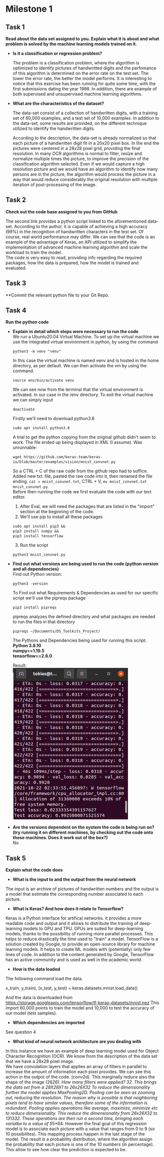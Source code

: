 # Milestone 1 

## Task 1
**Read about the data set assigned to you. Explain what it is about and what problem is solved by the machine learning models trained on it.**

- **Is it a classification or regression problem?**  

  The problem is a classification problem, where the algorithm is optimized to identify pictures of handwritted digits and the perfomance of this algorithm is determined on the error
  rate on the test set. The lower the error rate, the better the model performs. It is interesting to notice that this exercise has been running for quite some time, with the first
  submissions dating the year 1998. In addition, there are example of both supervised and unsupervised machine learning algorithms.

- **What are the characteristics of the dataset?**    

  The data-set consist of a collection of handwritten digits, with a training set of 60,000 examples, and a test set of 10,000 examples. In addition to the data-set, some results are   provided, on the different technique utilized to identify the handwritten digits. 

  According to the description, the data-set is already normalized so that each picture of a handwritten digit fit in a 20x20 pixel box. In the end the pictures were centered in a
  28x28 pixel grid, providing the final resolution. In many OCR algorithms is normal to filter, resize and normalize multiple times the picture, to improve the precision of the 
  classification algorithm selected. Even if we would capture a high resolution picture and we would have an algorithm to identify how many persons are in the picture, the algorithm
  would process the picture in a way that would reduce considerably the original resolution with multiple iteration of post-processing of the image.

## Task 2
**Check out the code base assigned to you from GitHub**

  The second link provides a python script linked to the aforementioned data-set. According to the author, it is capable of achieving a high accuracy (99%) in the recognition of
  handwritten characters in the test set. Of course, real world performance may differ. 
  We can see that the code is an example of the advantage of Keras, an API utilized to simplify the implementation of advanced machine learning algorithm and scale the workload to
  train the model.  
  The code is very easy to read, providing info regarding the required packages, how the data is prepared, how the model is trained and evaluated. 
  
## Task 3
**Commit the relevant python file to your Git Repo.

## Task 4

**Run the python code**

- **Explain in detail which steps were necessary to run the code**  
  We run a Ubuntu20.04 Virtual Machine. To set up the virtual machine we use the integrated virtual environment in python, by using the command 
  ```
  python3 -m venv "venv" 
  ```
  In this case the virtual machine is named venv and is hosted in the home directory, as per default. We can then activate the vm by using the command.
  ```
  source env/bin/activate venv 
  ```
  We can see now from the terminal that the virtual environment is activated. In our case in the /env directory.
  To exit the virtual machine we can simply input
  ```
  deactivate 
  ```  
  Firstly we'll need to download python3.8  
  ```
  sudo apt install python3.8
  ```
  A trial to get the python copying from the original github didn't seem to work. 
  The file ended up being displayed in XML (I assume). Was unrunnable:
  ```
  wget https://github.com/keras-team/keras-io/blob/master/examples/vision/mnist_convnet.py
  ```
  So a CTRL + C of the raw code from the github repo had to suffice. Added new txt. file, pasted the raw code into it, then renamed the file ending.
  `cat > mnist_convnet.txt`, CTRL + V, `mv mnist_convnet.txt mnist_convnet.py`  
  Before then running the code we first evaluate the code with our text editor.  
  1. After Eval, we will need the packages that are listed in the "import" section at the beginning of the code.
  2. We'll use pip to install all these packages
    ```
    sudo apt install pip3 &&
    pip3 install numpy &&
    pip3 install tensorflow 
    ```
  3. Run the script
    ```
    python3 mnist_convnet.py
    ```

- **Find out what versions are being used to run the code (python version and all dependencies)**  
  Find out Python version:
  ```
  python3 -version
  ```
  To Find out what Requirements & Dependencies as used for our specific script we'll use the pipreqs package
  ```
  pip3 install pipreqs
  ```
  pipreqs analyzes the defined directory and what packages are needed to run the files in that directory
  ```
  pipreqs ~/Documents/DS_Toolkits_Project/
  ```
  The Pythons and Dependencies being used for running this script:  
  **Python 3.8.10  
  numpy==1.19.5  
  tensorflow==2.6.0**  

  Result:  
  ![Results](https://github.com/tobiasuruali/DS_ToolKits_Project/blob/feature/Milestone_Reports/images/Results_PythonScript_mnist.png)

- **Are the versions dependent on the system the code is being run on? (try running it on different machines, by checking out the code onto these machines. Does it work out of the box?)**  
  No

## Task 5  
**Explain what the code does**  

  - **What is the input to and the output from the neural network**  
  
  The input is an archive of pictures of handwritten numbers and the output is a model that estimate the corresponding number associated to each picture. 
  
  - **What is Keras? And how does it relate to Tensorflow?**
  
  Keras is a Python interface for artifical networks. It provides a more readable code and output and it allows to distribute the training of deep-learning models to GPU and TPU.
  GPUs are suited for deep-learning models, thanks to the possibility of running more parallel processes. This helps to reduce drastically the time used to 
  "train" a model. 
  TensorFlow is a solution created by Google, to provide an open-source library for machine learning models. It helps to create ML models with (potentially) only few lines of code.
  In addition to the content generated by Google, TensorFlow has an active community and is used as well in the academic world.
  
 - **How is the data loaded**  
 
  The following command load the data. 
  
  x_train, y_train), (x_test, y_test) = keras.datasets.mnist.load_data()
  
  And the data is downloaded from https://storage.googleapis.com/tensorflow/tf-keras-datasets/mnist.npz
  This import 60,000 points to train the model and 10,000 to test the accuracy of our model (test samples).
  
  - **Which dependencies are imported**  
  
  See question 4
  
  - **What kind of neural network architecture are you dealing with**  
  
  In this instance we have an example of deep learning model used for Object Character Recognition (OCR).
  We know from the description of the data set that we have a 28x28 pixel image.  
  We have convulation layers that applies an array of filters in parallel to increase the amount of information each pixel provides. We can see this action in the outpot of the code.
  (conv2d). This marginally reduce also the shape of the image (26*26). How many filters were applied? 32. 
  This brings the data set from a 28X28X1 to 26x26X32 
  To reduce the dimensionality further the model applies MaxPooling2D. Pooling can be seen as zooming out, reducing the resolution. The reason why is possible is that neighboring 
  pixels tend to have similar values, therefore some of the information is redundant. Pooling applies operations like average, maximize, minimize etc to reduce dimensionality.
  This reduce the dimensionality from 26x26X32 to 13*13*32.
  These operations are then run a second time, bringing each varialbe to a value of 5*5*64.
  However the final goal of this regression model is to associate each picture with a value that ranges from 0 to 9 (so 10 possibilites). 
  This mapping process happen in the last stage of the model. The result is a probability distribution, where the algorithm assign the probability that each picture is 
  one of the 10 numbers (in percentage). This allow to see how clear the prediction is expected to be. 
 
  
  
  
